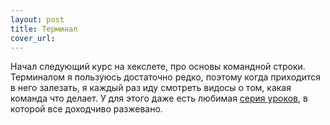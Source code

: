 ```yaml
---
layout: post
title: Терминал
cover_url: 
---
```


Начал следующий курс на хекслете, про основы командной строки. Терминалом я пользуюсь достаточно редко, поэтому когда приходится в него залезать, я каждый раз иду смотреть видосы о том, какая команда что делает. У для этого даже есть любимая [серия уроков](https://www.lynda.com/Mac-OS-X-10-6-tutorials/Unix-for-Mac-OS-X-Users/78546-2.html), в которой все доходчиво разжевано.